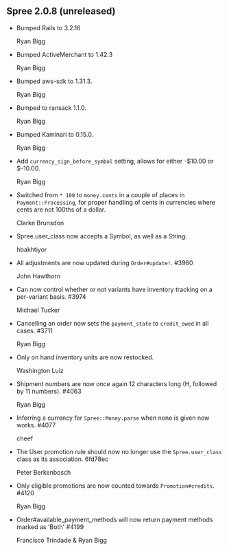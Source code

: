 ## Spree 2.0.8 (unreleased) ##

* Bumped Rails to 3.2.16

    Ryan Bigg

* Bumped ActiveMerchant to 1.42.3

    Ryan Bigg

* Bumped aws-sdk to 1.31.3.

    Ryan Bigg

* Bumped to ransack 1.1.0.

    Ryan Bigg

* Bumped Kaminari to 0.15.0.

    Ryan Bigg

* Add `currency_sign_before_symbol` setting, allows for either -$10.00 or $-10.00.

    Ryan Bigg

* Switched from `* 100` to `money.cents` in a couple of places in `Payment::Processing`, for proper handling of cents in currencies where cents are not 100ths of a dollar. 

    Clarke Brunsdon

* Spree.user_class now accepts a Symbol, as well as a String.

    hbakhtiyor

* All adjustments are now updated during `Order#update!`.  #3960

    John Hawthorn

* Can now control whether or not variants have inventory tracking on a per-variant basis. #3974

    Michael Tucker

* Cancelling an order now sets the `payment_state` to `credit_owed` in all cases. #3711

    Ryan Bigg

* Only on hand inventory units are now restocked. 
  
    Washington Luiz

* Shipment numbers are now once again 12 characters long (H, followed by 11 numbers). #4063

    Ryan Bigg

* Inferring a currency for `Spree::Money.parse` when none is given now works. #4077

    cheef

* The User promotion rule should now no longer use the `Spree.user_class` class as its association. 6fd78ec

    Peter Berkenbosch

* Only eligible promotions are now counted towards `Promotion#credits`. #4120

    Ryan Bigg

* Order#available_payment_methods will now return payment methods marked as 'Both' #4199

    Francisco Trindade & Ryan Bigg